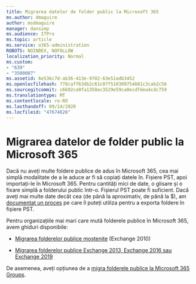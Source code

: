 ```yaml
---
title: Migrarea datelor de folder public la Microsoft 365
ms.author: dmaguire
author: msdmaguire
manager: dansimp
ms.audience: ITPro
ms.topic: article
ms.service: o365-administration
ROBOTS: NOINDEX, NOFOLLOW
localization_priority: Normal
ms.custom:
- "639"
- "3500007"
ms.assetid: 6e536c7d-ab36-413e-9702-63e51adb3452
ms.openlocfilehash: 778caff63db2c61c07f510309754681c3cab2c56
ms.sourcegitcommit: c6692ce0fa1358ec3529e59ca0ecdfdea4cdc759
ms.translationtype: MT
ms.contentlocale: ro-RO
ms.lasthandoff: 09/14/2020
ms.locfileid: "47674626"
---
```

# <a name="migrate-public-folder-data-to-microsoft-365"></a>Migrarea datelor de folder public la Microsoft 365

Dacă nu aveți multe foldere publice de adus în Microsoft 365, cea mai simplă modalitate de a le aduce ar fi să copiați datele în. Fișiere PST, apoi importați-le în Microsoft 365. Pentru cantități mici de date, o glisare și o fixare simplă a folderului public într-o. Fișierul PST poate fi suficient. Dacă aveți mai multe date decât cea (de până la aproximativ, de până la $), am [documentat un proces](https://technet.microsoft.com/library/dn874017%28v=exchg.150%29.aspx) pe care îl puteți utiliza pentru a exporta foldere în fișiere PST.
  
Pentru organizațiile mai mari care mută folderele publice în Microsoft 365, avem ghiduri disponibile:
  
- [Migrarea folderelor publice moștenite](https://docs.microsoft.com/exchange/collaboration-exo/public-folders/batch-migration-of-legacy-public-folders) (Exchange 2010)

- [Migrarea folderelor publice Exchange 2013, Exchange 2016 sau Exchange 2019](https://docs.microsoft.com/Exchange/collaboration/public-folders/migrate-to-exchange-online)

De asemenea, aveți opțiunea de a [migra folderele publice la Microsoft 365 Groups](https://docs.microsoft.com/Exchange/collaboration/public-folders/migrate-to-office-365-groups).
  
